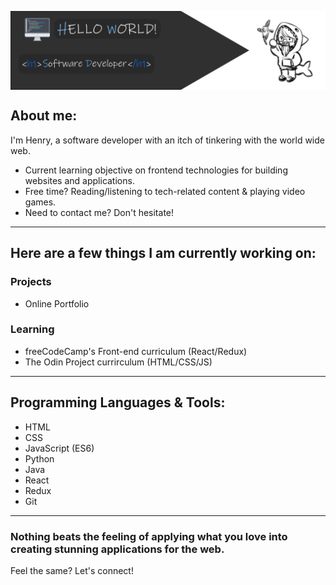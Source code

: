 <p><img align="center" src="./assets/profile_banner.png"></p>

## About me:

I'm Henry, a software developer with an itch of tinkering with the world wide web.

- Current learning objective on frontend technologies for building websites and applications.
- Free time? Reading/listening to tech-related content & playing video games.
- Need to contact me? Don't hesitate!

---

## Here are a few things I am currently working on:

### Projects

- Online Portfolio

### Learning

- freeCodeCamp's Front-end curriculum (React/Redux)
- The Odin Project currirculum (HTML/CSS/JS)

---

## Programming Languages & Tools:

- HTML
- CSS
- JavaScript (ES6)
- Python
- Java
- React
- Redux
- Git

---

### Nothing beats the feeling of applying what you love into creating stunning applications for the web.

Feel the same? Let's connect!
